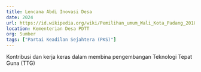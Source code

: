 ```yaml
---
title: Lencana Abdi Inovasi Desa
date: 2024
url: https://id.wikipedia.org/wiki/Pemilihan_umum_Wali_Kota_Padang_2018
location: Kementerian Desa PDTT
org: Sumber
tags: ["Partai Keadilan Sejahtera (PKS)"]
---
```


Kontribusi dan kerja keras dalam membina pengembangan Teknologi Tepat Guna (TTG)
